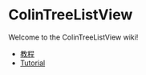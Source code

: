 # ColinTreeListView

Welcome to the ColinTreeListView wiki!

* [教程](http://aix.colintree.cn/zh/extensions/ColinTreeListView.html)
* [Tutorial](http://aix.colintree.cn/en/extensions/ColinTreeListView.html)